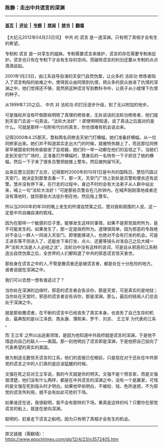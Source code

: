 ### 陈静：走出中共谎言的深渊

---

#### [首页](../../../..?n3572405) &nbsp;|&nbsp; [评论](../../../../../epoch-comment?n3572405) &nbsp;|&nbsp; [专题](../../../../../epoch-special?n3572405) &nbsp;|&nbsp; [禁闻](../../../../../epoch-news?n3572405) &nbsp;|&nbsp; [禁书](../../../../../books?n3572405) &nbsp;|&nbsp; [翻墙](https://github.com/gfw-breaker/nogfw/blob/master/README.md?n3572405)


<div class="post_content" id="artbody" itemprop="articleBody">
 <!-- article content begin -->
 <p>
  【大纪元2012年04月23日讯】
  <ok href="https://www.epochtimes.com/gb/tag/%E4%B8%AD%E5%85%B1.html">
   中共
  </ok>
  的
  <ok href="https://www.epochtimes.com/gb/tag/%E8%B0%8E%E8%A8%80.html">
   谎言
  </ok>
  是一道深渊。只有明了真相才会有生的希望。
 </p>
 <p>
  专制和
  <ok href="https://www.epochtimes.com/gb/tag/%E8%B0%8E%E8%A8%80.html">
   谎言
  </ok>
  是一对孪生的姐妹。专制需要谎言来维护，谎言的存在需要专制来庇护。谎言也只有在专制下才会有生存的空间。而破除谎言的利剑还要从专制的点点滴滴说起。
 </p>
 <p>
  2001年1月23日，由江系自导自演的天安门自焚伪案，让众多的
  <ok href="https://www.epochtimes.com/gb/tag/%E6%B3%95%E8%BD%AE%E5%8A%9F.html">
   法轮功
  </ok>
  修炼者陷入了谎言构陷的劫难之中。使得民众由同情到仇恨，把众多的民众放进了仇恨的深渊之中，他们觉得还不够，竟然把这种谎言写到教科书中，让孩子从小就埋下仇恨的种子。
 </p>
 <p>
  从1999年7.20之后，
  <ok href="https://www.epochtimes.com/gb/tag/%E4%B8%AD%E5%85%B1.html">
   中共
  </ok>
  对
  <ok href="https://www.epochtimes.com/gb/tag/%E6%B3%95%E8%BD%AE%E5%8A%9F.html">
   法轮功
  </ok>
  的打压逐步升级，到了无以附加的地步。
 </p>
 <p>
  可是强权并没有吓倒那些明晓了真理的修炼者，无处说话的法轮功修炼者，他们就到天安门去说一句真话，“法轮大法好” ！即使明明知道，说了真话之后面对的是什么。可就是那样一句附有代价的真言，你也很难有机会说出来。
 </p>
 <p>
  记得2000年4.25那天，慧和两名同修去天安门打横幅，她们准备好横幅，从一位同修家出来。她们并不知道其实走出大门的时候，就被特务跟上了，而且那位同修家早被国安的特务偷偷安了监视器，她们的一举一动都在他们的监视之下。当她们走到天安门广场时，正准备打开横幅时，慧身后的一名特务一下子抓住了她的横幅，然后一下子来了很多员警把她推上警车。然后被拘留15天。
 </p>
 <p>
  出来后慧又回到了北京，记得那时2000年的10月1日是中共的国殇日，慧恰巧路过天安门，她决定到那里去看一下，那一天，天安门广场上到处是员警和便衣还有武警。慧并没有停下来，在行走的过程中，身边不时的会有大法弟子从人群中站出来，喊上一句“法轮大法好！”可是那些员警会在几秒钟内，在喊声刚刚落地或者还没有落地时，就将那些大法徒扑倒在地，然后拖上警车。
 </p>
 <p>
  所以当2000年的年30的晚上发生的所谓自焚案之后，慧对我和周围的人说，这一定是中共自编自演的假戏。
 </p>
 <p>
  因为在那样一个敏感的日子里。能够发生这样的事情，如果不是邪党政府所为，是不可能发生的。如果发生了，那一定是政府所为。道理很简单，因为邪恶的专政绝对不会让一群人一同进入天安门，即使能够进入，也绝对不会有打坐的机会。可是王进东等不但进入了，还能坐下来打坐、点火、还要等镜头对准自己之后大喊一声“法轮大法是人人必经之法”，法轮功中没有这样的说词，可是自从邪恶的江系制造出自焚伪案之后，全世界的人们都知道了中共的邪恶谎言惊天害世。
 </p>
 <p>
  那些身在谎言之中的人,不管是撒谎者还是被谎言者，都是处在十分危险的地方。或者说就在深渊之中。
 </p>
 <p>
  我们可以去想一想有谁逃过了？
 </p>
 <p>
  当你处在深渊的边缘时，邪恶的谎言者会告诉你，那是天堂，可是真实的是地狱；当你处在天堂时，邪恶的谎言者会告诉你，那是深渊。那么，最后的结局人们总会处于深渊之中。
 </p>
 <p>
  就是那些撒谎者，在不断的谎言中已经丧失了真实本身。也丧失了自己生存的机会，最典型的是以江泽民、周永康、薄熙来、罗干、刘京、
  <ok href="https://www.epochtimes.com/gb/tag/%E7%8E%8B%E7%AB%8B%E5%86%9B.html">
   王立军
  </ok>
  为代表的江系 。
 </p>
 <p>
  而
  <ok href="https://www.epochtimes.com/gb/tag/%E7%8E%8B%E7%AB%8B%E5%86%9B.html">
   王立军
  </ok>
  之所以出逃美领馆，是因为他知道中共政府就是谎言的深渊，于是他不惜逃向自己的敌人——美国。那一刻他明白了谎言即是深渊，于是他把自己投向了代表希望的真实的美国。
 </p>
 <p>
  做为制造无数惊天谎言的江系，他们的恶报已在眼前，只是现在对于还处在中共邪党的谎言之中的人们真的是应该猛醒的时候。
 </p>
 <p>
  文强在死之前对王立军说，我的今天就是你的明天。文强不是个预言家，而是文强很清楚，他们没有什么两样，都是在中共谎言的深渊之中，没有一个是赢家，可惜的是文强在死到临头时才明白。如果他早些明白，不被权、钱、色所迷惑，不为邪党的谎言所利用，就不会有如此可悲的下场。
 </p>
 <p>
  如果谁还在说，我很聪明，我不会有那样的下场。果真是这样的吗？只要你在邪党谎言的船上，就是在驶向深渊。
 </p>
 <p>
  聪明的，赶紧走下谎言之船吧。因为只有明了真相才会有生的机会。
 </p>
 <!-- article content end -->
 <div id="below_article_ad">
 </div>
</div>


---

原文链接（需翻墙）：https://www.epochtimes.com/gb/12/4/23/n3572405.htm